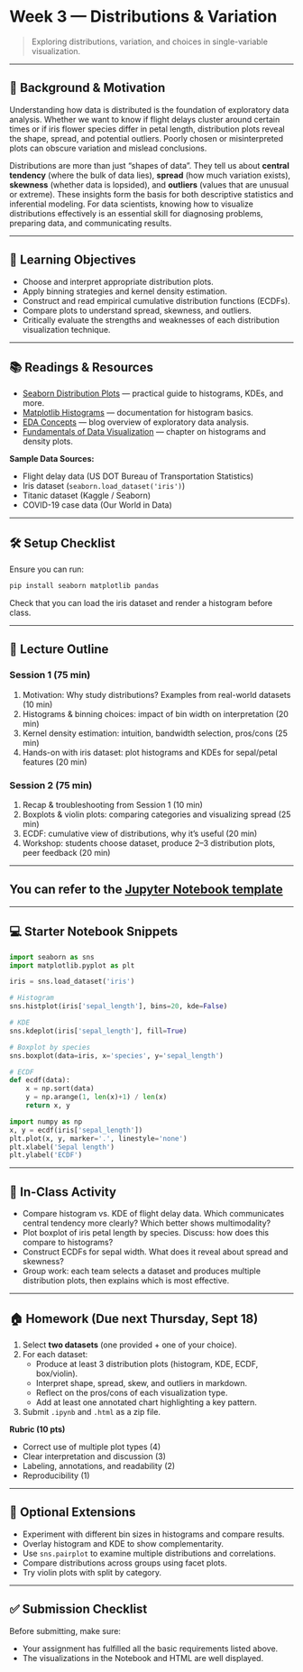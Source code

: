 # Week 3 — Distributions & Variation

> Exploring distributions, variation, and choices in single-variable visualization.

---

## 📖 Background & Motivation

Understanding how data is distributed is the foundation of exploratory data analysis. Whether we want to know if flight delays cluster around certain times or if iris flower species differ in petal length, distribution plots reveal the shape, spread, and potential outliers. Poorly chosen or misinterpreted plots can obscure variation and mislead conclusions.

Distributions are more than just “shapes of data”. They tell us about **central tendency** (where the bulk of data lies), **spread** (how much variation exists), **skewness** (whether data is lopsided), and **outliers** (values that are unusual or extreme). These insights form the basis for both descriptive statistics and inferential modeling. For data scientists, knowing how to visualize distributions effectively is an essential skill for diagnosing problems, preparing data, and communicating results.

---

## 🔎 Learning Objectives

- Choose and interpret appropriate distribution plots.
- Apply binning strategies and kernel density estimation.
- Construct and read empirical cumulative distribution functions (ECDFs).
- Compare plots to understand spread, skewness, and outliers.
- Critically evaluate the strengths and weaknesses of each distribution visualization technique.

---

## 📚 Readings & Resources

- [Seaborn Distribution Plots](https://seaborn.pydata.org/tutorial/distributions.html) — practical guide to histograms, KDEs, and more.
- [Matplotlib Histograms](https://matplotlib.org/stable/api/_as_gen/matplotlib.pyplot.hist.html) — documentation for histogram basics.
- [EDA Concepts](https://towardsdatascience.com/exploratory-data-analysis-8fc1cb20fd15) — blog overview of exploratory data analysis.
- [Fundamentals of Data Visualization](https://clauswilke.com/dataviz/histograms-density-plots.html) — chapter on histograms and density plots.

**Sample Data Sources:**

- Flight delay data (US DOT Bureau of Transportation Statistics)
- Iris dataset (`seaborn.load_dataset('iris')`)
- Titanic dataset (Kaggle / Seaborn)
- COVID-19 case data (Our World in Data)

---

## 🛠️ Setup Checklist

Ensure you can run:

```bash
pip install seaborn matplotlib pandas
```

Check that you can load the iris dataset and render a histogram before class.

---

## 🧭 Lecture Outline

### Session 1 (75 min)

1. Motivation: Why study distributions? Examples from real-world datasets (10 min)
2. Histograms & binning choices: impact of bin width on interpretation (20 min)
3. Kernel density estimation: intuition, bandwidth selection, pros/cons (25 min)
4. Hands-on with iris dataset: plot histograms and KDEs for sepal/petal features (20 min)

### Session 2 (75 min)

1. Recap & troubleshooting from Session 1 (10 min)
2. Boxplots & violin plots: comparing categories and visualizing spread (25 min)
3. ECDF: cumulative view of distributions, why it’s useful (20 min)
4. Workshop: students choose dataset, produce 2–3 distribution plots, peer feedback (20 min)

---
## You can refer to the [Jupyter Notebook template](week3/week3_hands_on_template.ipynb)

---

## 💻 Starter Notebook Snippets

```python
import seaborn as sns
import matplotlib.pyplot as plt

iris = sns.load_dataset('iris')

# Histogram
sns.histplot(iris['sepal_length'], bins=20, kde=False)

# KDE
sns.kdeplot(iris['sepal_length'], fill=True)

# Boxplot by species
sns.boxplot(data=iris, x='species', y='sepal_length')

# ECDF
def ecdf(data):
    x = np.sort(data)
    y = np.arange(1, len(x)+1) / len(x)
    return x, y

import numpy as np
x, y = ecdf(iris['sepal_length'])
plt.plot(x, y, marker='.', linestyle='none')
plt.xlabel('Sepal length')
plt.ylabel('ECDF')
```

---

## 🧪 In-Class Activity

- Compare histogram vs. KDE of flight delay data. Which communicates central tendency more clearly? Which better shows multimodality?
- Plot boxplot of iris petal length by species. Discuss: how does this compare to histograms?
- Construct ECDFs for sepal width. What does it reveal about spread and skewness?
- Group work: each team selects a dataset and produces multiple distribution plots, then explains which is most effective.

---

## 🏠 Homework (Due next Thursday, Sept 18)

1. Select **two datasets** (one provided + one of your choice).
2. For each dataset:
   - Produce at least 3 distribution plots (histogram, KDE, ECDF, box/violin).
   - Interpret shape, spread, skew, and outliers in markdown.
   - Reflect on the pros/cons of each visualization type.
   - Add at least one annotated chart highlighting a key pattern.
3. Submit `.ipynb` and `.html` as a zip file.

**Rubric (10 pts)**

- Correct use of multiple plot types (4)
- Clear interpretation and discussion (3)
- Labeling, annotations, and readability (2)
- Reproducibility (1)

---

## 🧩 Optional Extensions

- Experiment with different bin sizes in histograms and compare results.
- Overlay histogram and KDE to show complementarity.
- Use `sns.pairplot` to examine multiple distributions and correlations.
- Compare distributions across groups using facet plots.
- Try violin plots with split by category.

---

## ✅ Submission Checklist

Before submitting, make sure:

- Your assignment has fulfilled all the basic requirements listed above.
- The visualizations in the Notebook and HTML are well displayed.

